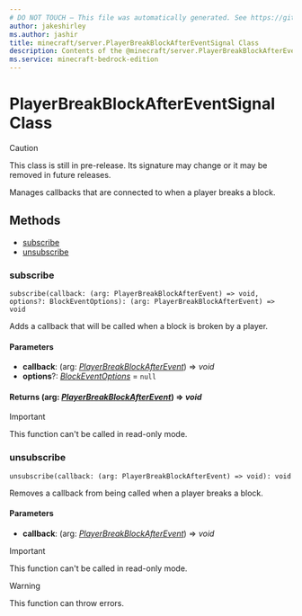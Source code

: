 ```yaml
---
# DO NOT TOUCH — This file was automatically generated. See https://github.com/mojang/minecraftapidocsgenerator to modify descriptions, examples, etc.
author: jakeshirley
ms.author: jashir
title: minecraft/server.PlayerBreakBlockAfterEventSignal Class
description: Contents of the @minecraft/server.PlayerBreakBlockAfterEventSignal class.
ms.service: minecraft-bedrock-edition
---
```

# PlayerBreakBlockAfterEventSignal Class

> [!CAUTION]
> This class is still in pre-release.  Its signature may change or it may be removed in future releases.

Manages callbacks that are connected to when a player breaks a block.

## Methods
- [subscribe](#subscribe)
- [unsubscribe](#unsubscribe)

### **subscribe**
`
subscribe(callback: (arg: PlayerBreakBlockAfterEvent) => void, options?: BlockEventOptions): (arg: PlayerBreakBlockAfterEvent) => void
`

Adds a callback that will be called when a block is broken by a player.

#### **Parameters**
- **callback**: (arg: [*PlayerBreakBlockAfterEvent*](PlayerBreakBlockAfterEvent.md)) => *void*
- **options**?: [*BlockEventOptions*](BlockEventOptions.md) = `null`

#### **Returns** (arg: [*PlayerBreakBlockAfterEvent*](PlayerBreakBlockAfterEvent.md)) => *void*

> [!IMPORTANT]
> This function can't be called in read-only mode.

### **unsubscribe**
`
unsubscribe(callback: (arg: PlayerBreakBlockAfterEvent) => void): void
`

Removes a callback from being called when a player breaks a block.

#### **Parameters**
- **callback**: (arg: [*PlayerBreakBlockAfterEvent*](PlayerBreakBlockAfterEvent.md)) => *void*

> [!IMPORTANT]
> This function can't be called in read-only mode.

> [!WARNING]
> This function can throw errors.
